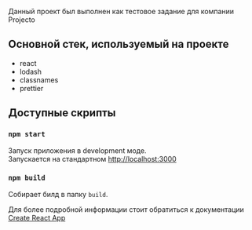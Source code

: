 Данный проект был выполнен как тестовое задание для компании Projecto

## Основной стек, используемый на проекте

- react
- lodash
- classnames
- prettier

## Доступные скрипты

### `npm start`

Запуск приложения в development моде.\
Запускается на стандартном [http://localhost:3000](http://localhost:3000)

### `npm build`

Собирает билд в папку `build`.

Для более подробной информации стоит обратиться к документации [Create React App](https://create-react-app.dev)
